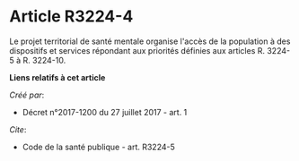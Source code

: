 # Article R3224-4

Le projet territorial de santé mentale organise l'accès de la population à des dispositifs et services répondant aux
priorités définies aux articles R. 3224-5 à R. 3224-10.

**Liens relatifs à cet article**

_Créé par_:

  - Décret n°2017-1200 du 27 juillet 2017 - art. 1

_Cite_:

  - Code de la santé publique - art. R3224-5
